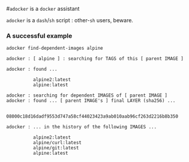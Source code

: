 #`adocker` is a `docker` assistant

`adocker` is a `dash`/`sh` script : other-`sh` users, beware.

### A successful example 
```console
adocker find-dependent-images alpine

adocker : [ alpine ] : searching for TAGS of this [ parent IMAGE ]

adocker : found ...  

          alpine2:latest
          alpine:latest
          
adocker : searching for dependent IMAGES of [ parent IMAGE ]
adocker : found ... [ parent IMAGE's ] final LAYER (sha256) ...

          08000c18d16dadf9553d747a58cf44023423a9ab010aab96cf263d2216b8b350

adocker : ... in the history of the following IMAGES ...
          
          alpine2:latest
          alpine/curl:latest
          alpine/git:latest
          alpine:latest

```
